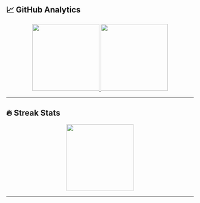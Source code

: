 ## 📈 GitHub Analytics

<div align="center">
  <a href="https://github.com/harshkushwaha7x">
    <img height="180em" src="https://git-hub-streak-stats.vercel.app?user=harshkushwaha7x&theme=transparent&hide_border=true)](https://git.io/streak-stats"/>
    <img height="180em" src="https://github-readme-stats.vercel.app/api/top-langs/?username=harshkushwaha7x&layout=compact&theme=dark&hide_border=true&langs_count=8&bg_color=0D1117&title_color=4F8CC9&text_color=FFFFFF"/>
  </a>
</div>

---

## 🔥 Streak Stats

<div align="center">
    <img height="180em" src="https://git-hub-streak-stats.vercel.app?user=harshkushwaha7x&theme=transparent)](https://git.io/streak-stats"/>
</div>

---
